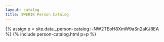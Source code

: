 ```yaml
---
layout: catalog
title: SWERIK Person Catalog
---
```

{% assign p = site.data._person-catalog.i-NW2TEoH8XmW9aSn2aKJ8EA %}
{% include person-catalog.html p=p %}

